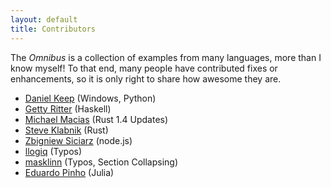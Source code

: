 ```yaml
---
layout: default
title: Contributors
---
```


The *Omnibus* is a collection of examples from many languages, more
than I know myself! To that end, many people have contributed fixes or
enhancements, so it is only right to share how awesome they are.

- [Daniel Keep] (Windows, Python)
- [Getty Ritter] (Haskell)
- [Michael Macias] (Rust 1.4 Updates)
- [Steve Klabnik] (Rust)
- [Zbigniew Siciarz] (node.js)
- [llogiq] (Typos)
- [masklinn] (Typos, Section Collapsing)
- [Eduardo Pinho] (Julia)

[Daniel Keep]: https://github.com/DanielKeep
[Getty Ritter]: https://github.com/aisamanra
[Michael Macias]: https://github.com/zaeleus
[Steve Klabnik]: https://github.com/steveklabnik
[Zbigniew Siciarz]: https://github.com/zsiciarz
[llogiq]: https://github.com/llogiq
[masklinn]: https://github.com/masklinn
[Eduardo Pinho]: https://github.com/Enet4
